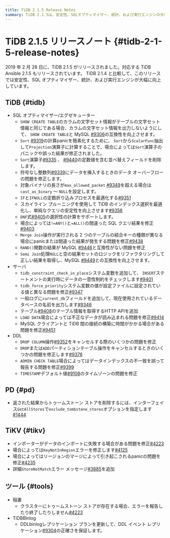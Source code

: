 ```yaml
---
title: TiDB 2.1.5 Release Notes
summary: TiDB 2.1.5は、安定性、SQLオプティマイザー、統計、および実行エンジンの大幅な改善が含まれています。また、TiDB Ansible 2.1.5もリリースされています。具体的な改善点としては、SQLオプティマイザー/エグゼキューターの改善やサーバの変数追加などがあります。PDとTiKVにもいくつかの修正が含まれています。TiDBBinlogもDDLイベントレプリケーションの正確さを保証するために更新されています。
---
```


# TiDB 2.1.5 リリースノート {#tidb-2-1-5-release-notes}

2019 年 2 月 28 日に、TiDB 2.1.5 がリリースされました。対応する TiDB Ansible 2.1.5 もリリースされています。 TiDB 2.1.4 と比較して、このリリースでは安定性、SQL オプティマイザー、統計、および実行エンジンが大幅に向上しています。

## TiDB {#tidb}

-   SQL オプティマイザー/エグゼキューター
    -   `SHOW CREATE TABLE`のカラムの文字セット情報がテーブルの文字セット情報と同じである場合、カラムの文字セット情報を出力しないようにして、 `SHOW CREATE TABLE`と MySQL [#9306](https://github.com/pingcap/tidb/pull/9306)の互換性を向上させます。
    -   `Sort` [#9319](https://github.com/pingcap/tidb/pull/9319)の計算panicを簡素化するために、 `Sort`から`ScalarFunc`抽出して`Projection`演算子に計算することで、場合によっては`Sort`演算子のパニックや誤った結果が修正されました。
    -   `Sort`演算子[#9335](https://github.com/pingcap/tidb/pull/9335) 、 [#9440](https://github.com/pingcap/tidb/pull/9440)の定数値を含む並べ替えフィールドを削除します。
    -   符号なし整数列[#9339](https://github.com/pingcap/tidb/pull/9339)にデータを挿入するときのデータ オーバーフローの問題を修正します。
    -   対象バイナリの長さが`max_allowed_packet` [#9349](https://github.com/pingcap/tidb/pull/9349)を超える場合は`cast_as_binary` ～ `NULL`を設定します。
    -   `IF`と`IFNULL`の定数折り込みプロセスを最適化する[#9351](https://github.com/pingcap/tidb/pull/9351)
    -   スカイライン プルーニングを使用して TiDB のインデックス選択を最適化し、単純なクエリの安定性を向上させます[#9356](https://github.com/pingcap/tidb/pull/9356)
    -   `DNF`式[#9405](https://github.com/pingcap/tidb/pull/9405)の選択性の計算をサポートします。
    -   場合によっては`!=ANY()`と`=ALL()`の間違った SQL クエリ結果を修正[#9403](https://github.com/pingcap/tidb/pull/9403)
    -   `Merge Join`操作が実行される 2 つのテーブルの結合キーの種類が異なる場合にpanicまたは間違った結果が発生する問題を修正[#9438](https://github.com/pingcap/tidb/pull/9438)
    -   `RAND()`関数の結果が MySQL [#9446](https://github.com/pingcap/tidb/pull/9446)と互換性がない問題を修正
    -   `Semi Join`処理`NULL`と空の結果セットのロジックをリファクタリングして正しい結果を取得し、MySQL [#9449](https://github.com/pingcap/tidb/pull/9449)との互換性を向上させます。
-   サーバ
    -   `tidb_constraint_check_in_place`システム変数を追加して、 `INSERT`ステートメントの実行時にデータの一意性制約をチェックします[#9401](https://github.com/pingcap/tidb/pull/9401)
    -   `tidb_force_priority`システム変数の値が設定ファイルに設定されている値と異なる問題を修正[#9347](https://github.com/pingcap/tidb/pull/9347)
    -   一般ログに`current_db`フィールドを追加して、現在使用されているデータベースの名前を出力します[#9346](https://github.com/pingcap/tidb/pull/9346)
    -   テーブル[#9408](https://github.com/pingcap/tidb/pull/9408)のテーブル情報を取得するHTTP APIを追加
    -   `LOAD DATA`場合によっては不正なデータが読み込まれる問題を修正[#9414](https://github.com/pingcap/tidb/pull/9414)
    -   MySQL クライアントと TiDB 間の接続の構築に時間がかかる場合がある問題を修正[#9451](https://github.com/pingcap/tidb/pull/9451)
-   DDL
    -   `DROP COLUMN`操作[#9352](https://github.com/pingcap/tidb/pull/9352)をキャンセルする際のいくつかの問題を修正
    -   `DROP`または`ADD`パーティションテーブル操作をキャンセルするときのいくつかの問題を修正します[#9376](https://github.com/pingcap/tidb/pull/9376)
    -   `ADMIN CHECK TABLE`場合によってはデータインデックスの不一致を誤って報告する問題を修正[#9399](https://github.com/pingcap/tidb/pull/9399)
    -   `TIMESTAMP`デフォルト値[#9108](https://github.com/pingcap/tidb/pull/9108)のタイムゾーンの問題を修正

## PD {#pd}

-   返された結果からトゥームストーン ストアを削除するには、インターフェイス`GetAllStores`で`exclude_tombstone_stores`オプションを指定します[#1444](https://github.com/pingcap/pd/pull/1444)

## TiKV {#tikv}

-   インポーターがデータのインポートに失敗する場合がある問題を修正[#4223](https://github.com/tikv/tikv/pull/4223)
-   場合によっては`KeyNotInRegion`エラーを修正します[#4125](https://github.com/tikv/tikv/pull/4125)
-   場合によってはリージョンのマージによって引き起こされるpanicの問題を修正[#4235](https://github.com/tikv/tikv/pull/4235)
-   詳細`StoreNotMatch`エラー メッセージ[#3885](https://github.com/tikv/tikv/pull/3885)を追加

## ツール {#tools}

-   稲妻
    -   クラスターにトゥームストーン ストアが存在する場合、エラーを報告したり終了したりしません[#4223](https://github.com/tikv/tikv/pull/4223)
-   TiDBBinlog
    -   DDLbinlogレプリケーション プランを更新して、DDL イベント レプリケーション[#9304](https://github.com/pingcap/tidb/issues/9304)の正確さを保証します。
